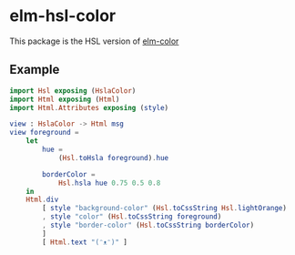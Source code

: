# elm-hsl-color

This package is the HSL version of [elm-color](https://package.elm-lang.org/packages/avh4/elm-color/latest/)

## Example

```elm
import Hsl exposing (HslaColor)
import Html exposing (Html)
import Html.Attributes exposing (style)

view : HslaColor -> Html msg
view foreground =
    let
        hue =
            (Hsl.toHsla foreground).hue

        borderColor =
            Hsl.hsla hue 0.75 0.5 0.8
    in
    Html.div
        [ style "background-color" (Hsl.toCssString Hsl.lightOrange)
        , style "color" (Hsl.toCssString foreground)
        , style "border-color" (Hsl.toCssString borderColor)
        ]
        [ Html.text "(ᵔᴥᵔ)" ]
```
